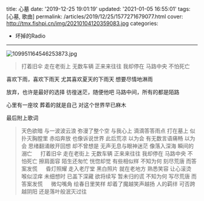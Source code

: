 title: 心墓
date: '2019-12-25 19:01:19'
updated: '2021-01-05 16:55:01'
tags: [心墓, 歌曲]
permalink: /articles/2019/12/25/1577271679077.html
cover: http://tmx.fishpi.cn/img/20210104120359083.jpg
categories: 
- 坏掉的Radio
---
![109951164546253873.jpg](http://tmx.fishpi.cn/img/20210104120359083.jpg)

<!-- require APlayer -->

<link rel="stylesheet" href="https://cdn.jsdelivr.net/npm/aplayer/dist/APlayer.min.css">  
<script src="https://cdn.jsdelivr.net/npm/aplayer/dist/APlayer.min.js"></script>  
<!-- require MetingJS -->  
<script src="https://cdn.jsdelivr.net/npm/meting@2/dist/Meting.min.js"></script>

<meting-js  
server="netease"  
type="song"  
id="1409322717">
</meting-js>

> 打着旧伞 走在老街上
> 无数车辆 正来来往往
> 我却停在 马路中央
> 不怕死亡

喜欢下雨，喜欢下雨天
尤其喜欢夏天的下雨天
想要尽情地淋雨

放弃，也许是最好的选择
彷徨迷茫，随便他吧
马路中间，所有的都是陌路

心里有一座坟
葬着的就是自己
对这个世界早已麻木

最后附上歌词

> 天色欲暗 与一波波云浪
> 弥漫了整个空 与我心上
> 滴滴答答雨点 打在墓上
> 似扑灭胸膛里 赤焰奔放
> 也像诉说世界 此后荒凉
> 以为会 有无数言语痛畅
> 以为会 思绪翻涌敞开回想
> 却不曾想是 无声无息与眼神迷茫
> 像落入深海 瞬间的溺亡
> &emsp;
> 打着旧伞 走在老街上
> 无数车辆 正来来往往
> 我却停在 马路中央
> 不怕死亡
> 擦肩面容 陌生还匆忙
> 恍惚却觉 有些相似样
> 不知为何 刻尽荒唐
> 而答案发慌
> &emsp;
> 昏灯照耀 走入老厅堂
> 黑白照片 就在老地方
> 熟悉笑容 让心滚烫
> 喉似涩痒
> 未细想时 已盖下深藏
> 欲将续写 暂未归的谎
> 不知为何 写尽荒唐
> 而答案发慌
> &emsp;
> 微勾嘴角 绘春日里笑样
> 却着了魔越笑声越扬
> 人的羁绊 可否跨越阴阳
> 还是落叶般泯灭过往

